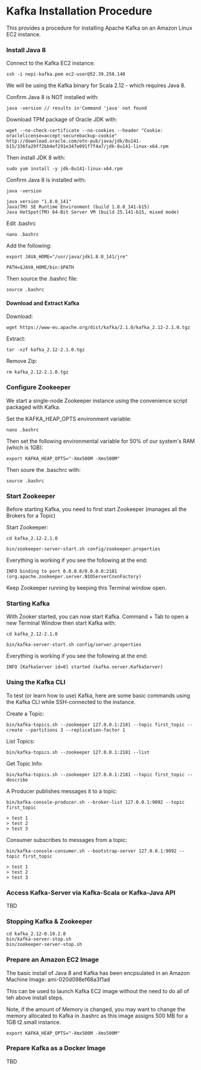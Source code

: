 # Kafka Installation Procedure

This provides a procedure for installing Apache Kafka on an Amazon Linux EC2 instance.

### Install Java 8

Connect to the Kafka EC2 instance:

````
ssh -i nepi-kafka.pem ec2-user@52.39.250.140
````

We will be using the Kafka binary for Scala 2.12 - which requires Java 8.

Confirm Java 8 is NOT installed with:

````
java -version // results in'Command 'java' not found
````

Download TPM package of Oracle JDK with:

````
wget --no-check-certificate --no-cookies --header "Cookie: oraclelicense=accept-securebackup-cookie" http://download.oracle.com/otn-pub/java/jdk/8u141-b15/336fa29ff2bb4ef291e347e091f7f4a7/jdk-8u141-linux-x64.rpm
````

Then install JDK 8 with:

````
sudo yum install -y jdk-8u141-linux-x64.rpm
````

Confirm Java 8 is installed with:

````
java -version

java version "1.8.0_141"
Java(TM) SE Runtime Environment (build 1.8.0_141-b15)
Java HotSpot(TM) 64-Bit Server VM (build 25.141-b15, mixed mode)
````

Edit .bashrc

````
nano .bashrc

````

Add the following:

````
export JAVA_HOME="/usr/java/jdk1.8.0_141/jre"

PATH=$JAVA_HOME/bin:$PATH
````

Then source the .bashrc file:

````
source .bashrc

````

#### Download and Extract Kafka

Download:

````
wget https://www-eu.apache.org/dist/kafka/2.1.0/kafka_2.12-2.1.0.tgz 
````

Extract: 

````
tar -xzf kafka_2.12-2.1.0.tgz
````

Remove Zip:

````
rm kafka_2.12-2.1.0.tgz
````

### Configure Zookeeper

We start a single-node Zookeeper instance using the convenience script packaged with Kafka. 

Set the KAFKA\_HEAP_OPTS environment variable:

````
nano .bashrc
````

Then set the following environmental variable for 50% of our system's RAM (which is 1GB):

````
export KAFKA_HEAP_OPTS="-Xmx500M -Xms500M"
````

Then soure the .baschrc with:

````
source .bashrc
````

### Start Zookeeper

Before starting Kafka, you need to first start Zookeeper (manages all the Brokers for a Topic)

Start Zookeeper:

````
cd kafka_2.12-2.1.0

bin/zookeeper-server-start.sh config/zookeeper.properties
````

Everything is working if you see the following at the end:

````
INFO binding to port 0.0.0.0/0.0.0.0:2181 (org.apache.zookeeper.server.NIOServerCnxnFactory)
````

Keep Zookeeper running by keeping this Terminal window open.

### Starting Kafka

With Zooker started, you can now start Kafka.  Command + Tab to open a new Terminal Window then start Kafka with:

````
cd kafka_2.12-2.1.0

bin/kafka-server-start.sh config/server.properties
````

Everything is working if you see the following at the end:

````
INFO [KafkaServer id=0] started (kafka.server.KafkaServer)
````

### Using the Kafka CLI

To test (or learn how to use) Kafka, here are some basic commands using the Kafka CLI while SSH-connected to the instance.

Create a Topic:

````
bin/kafka-topics.sh --zookeeper 127.0.0.1:2181 --topic first_topic --create --partitions 3 --replication-factor 1
````

List Topics:

````
bin/kafka-topics.sh --zookeeper 127.0.0.1:2181 --list
````

Get Topic Info:

````
bin/kafka-topics.sh --zookeeper 127.0.0.1:2181 --topic first_topic --describe
````

A Producer publishes messages it to a topic:

````
bin/kafka-console-producer.sh --broker-list 127.0.0.1:9092 --topic first_topic

> test 1
> test 2
> test 3
````

Consumer subscribes to messages from a topic:

````
bin/kafka-console-consumer.sh --bootstrap-server 127.0.0.1:9092 --topic first_topic

> test 1
> test 2
> test 3
````

### Access Kafka-Server via Kafka-Scala or Kafka-Java API

TBD

### Stopping Kafka & Zookeeper

````
cd kafka_2.12-0.10.2.0
bin/kafka-server-stop.sh
bin/zookeeper-server-stop.sh
````

### Prepare an Amazon EC2 Image 

The basic install of Java 8 and Kafka has been encpsulated in an Amazon Machine Image: ami-020d098ef68a3f1ad

This can be used to launch Kafka EC2 image without the need to do all of teh above install steps.

Note, if the amount of Memory is changed, you may want to change the memory allocated to Kafka in .bashrc as this image assigns 500 MB for a 1GB t2.small instance.

````
export KAFKA_HEAP_OPTS="-Xmx500M -Xms500M"
```` 


### Prepare Kafka as a Docker Image

TBD
